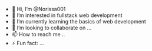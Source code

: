- 👋 Hi, I’m @Norissa001
- 👀 I’m interested in fullstack web development 
- 🌱 I’m currently learning the basics of web development 
- 💞️ I’m looking to collaborate on ...
- 📫 How to reach me ..
- ⚡ Fun fact: ...

<!---
Norissa001/Norissa001 is a ✨ special ✨ repository because its `README.md` (this file) appears on your GitHub profile.
You can click the Preview link to take a look at your changes.
--->
